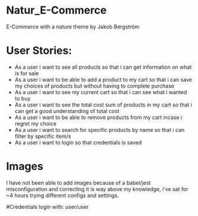 # Natur_E-Commerce
E-Commerce with a nature theme by Jakob Bergström

# User Stories:
* As a user i want to see all products so that i can get information on what is for sale
* As a user i want to be able to add a product to my cart so that i can save my choices of products but without having to complete purchase
* As a user i want to see my current cart so that i can see what i wanted to buy
* As a user i want to see the total cost sum of products in my cart so that i can get a good understanding of total cost
* As a user i want to be able to remove products from my cart incase i regret my choice
* As a user i want to search for specific products by name so that i can filter by specific item/s
* As a user i want to login so that credentials is saved

# Images
I have not been able to add images because of a babel/jest misconfiguration and correcting it is way above my knowledge, i've sat for ~4 hours trying different configs and settings.

#Credentials
login with: user/user
